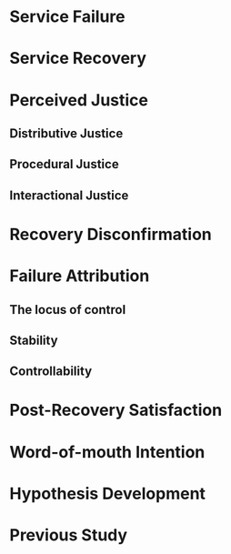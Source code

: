 # Service Failure

# Service Recovery

# Perceived Justice
## Distributive Justice
## Procedural Justice
## Interactional Justice 
# Recovery Disconfirmation
# Failure Attribution
## The locus of control

## Stability 

## Controllability

# Post-Recovery Satisfaction

# Word-of-mouth Intention

# Hypothesis Development


# Previous Study
